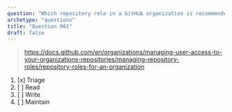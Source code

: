 ```yaml
---
question: "Which repository role in a GitHub organization is recommended for contributors who need to proactively manage issues and pull requests without having write access?"
archetype: "questions"
title: "Question 061"
draft: false
---
```


> https://docs.github.com/en/organizations/managing-user-access-to-your-organizations-repositories/managing-repository-roles/repository-roles-for-an-organization
1. [x] Triage
1. [ ] Read
1. [ ] Write
1. [ ] Maintain

